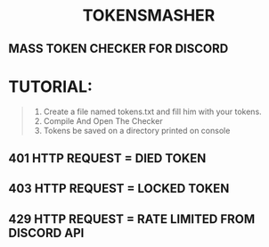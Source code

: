 <h1 align="center">TOKENSMASHER</h1>

## MASS TOKEN CHECKER FOR DISCORD

# TUTORIAL:
 
> 1) Create a file named tokens.txt and fill him with your tokens.
> 2) Compile And Open The Checker
> 3) Tokens be saved on a directory printed on console

## 401 HTTP REQUEST = DIED TOKEN
## 403 HTTP REQUEST = LOCKED TOKEN
## 429 HTTP REQUEST = RATE LIMITED FROM DISCORD API
